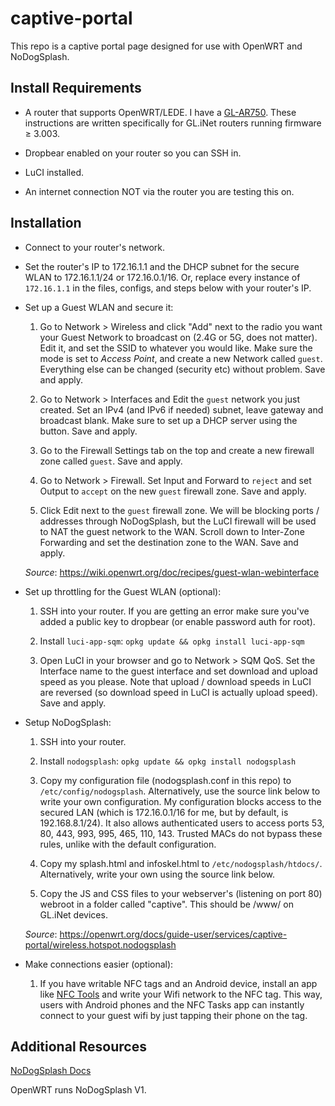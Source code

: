 # captive-portal
This repo is a captive portal page designed for use with OpenWRT and NoDogSplash.

## Install Requirements

- A router that supports OpenWRT/LEDE. I have a [GL-AR750](https://www.amazon.com/GL-iNet-GL-AR750-300Mbps-pre-installed-Included/dp/B07712LKJM). These instructions are written specifically for GL.iNet routers running firmware ≥ 3.003.

- Dropbear enabled on your router so you can SSH in.

- LuCI installed.

- An internet connection NOT via the router you are testing this on.

## Installation

- Connect to your router's network.

- Set the router's IP to 172.16.1.1 and the DHCP subnet for the secure WLAN to 172.16.1.1/24 or 172.16.0.1/16. Or, replace every instance of `172.16.1.1` in the files, configs, and steps below with your router's IP. 

- Set up a Guest WLAN and secure it:
  1. Go to Network > Wireless and click "Add" next to the radio you want your Guest Network to broadcast on (2.4G or 5G, does not matter). Edit it, and set the SSID to whatever you would like. Make sure the mode is set to *Access Point*, and create a new Network called `guest`. Everything else can be changed (security etc) without problem. Save and apply.

  2. Go to Network > Interfaces and Edit the `guest` network you just created. Set an IPv4 (and IPv6 if needed) subnet, leave gateway and broadcast blank. Make sure to set up a DHCP server using the button. Save and apply.

  3. Go to the Firewall Settings tab on the top and create a new firewall zone called `guest`. Save and apply.

  4. Go to Network > Firewall. Set Input and Forward to `reject` and set Output to `accept` on the new `guest` firewall zone. Save and apply.

  5. Click Edit next to the `guest` firewall zone. We will be blocking ports / addresses through NoDogSplash, but the LuCI firewall will be used to NAT the guest network to the WAN. Scroll down to Inter-Zone Forwarding and set the destination zone to the WAN. Save and apply.

  *Source*: https://wiki.openwrt.org/doc/recipes/guest-wlan-webinterface

- Set up throttling for the Guest WLAN (optional):
  1. SSH into your router. If you are getting an error make sure you've added a public key to dropbear (or enable password auth for root).

  2. Install `luci-app-sqm`: `opkg update && opkg install luci-app-sqm`

  3. Open LuCI in your browser and go to Network > SQM QoS. Set the Interface name to the guest interface and set download and upload speed as you please. Note that upload / download speeds in LuCI are reversed (so download speed in LuCI is actually upload speed). Save and apply.

- Setup NoDogSplash:
  1. SSH into your router.

  2. Install `nodogsplash`: `opkg update && opkg install nodogsplash`

  3. Copy my configuration file (nodogsplash.conf in this repo) to `/etc/config/nodogsplash`. Alternatively, use the source link below to write your own configuration. My configuration blocks access to the secured LAN (which is 172.16.0.1/16 for me, but by default, is 192.168.8.1/24). It also allows authenticated users to access ports 53, 80, 443, 993, 995, 465, 110, 143. Trusted MACs do not bypass these rules, unlike with the default configuration.

  4. Copy my splash.html and infoskel.html to `/etc/nodogsplash/htdocs/`. Alternatively, write your own using the source link below.

  5. Copy the JS and CSS files to your webserver's (listening on port 80) webroot in a folder called "captive". This should be /www/ on GL.iNet devices.

  *Source*: https://openwrt.org/docs/guide-user/services/captive-portal/wireless.hotspot.nodogsplash

- Make connections easier (optional):

  1. If you have writable NFC tags and an Android device, install an app like [NFC Tools](https://play.google.com/store/apps/details?id=com.wakdev.wdnfc&hl=en_US) and write your Wifi network to the NFC tag. This way, users with Android phones and the NFC Tasks app can instantly connect to your guest wifi by just tapping their phone on the tag.

## Additional Resources

[NoDogSplash Docs](http://nodogsplash.rtfd.io)

OpenWRT runs NoDogSplash V1.
